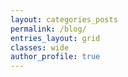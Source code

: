```yaml
---
layout: categories_posts
permalink: /blog/
entries_layout: grid
classes: wide
author_profile: true
---
```

